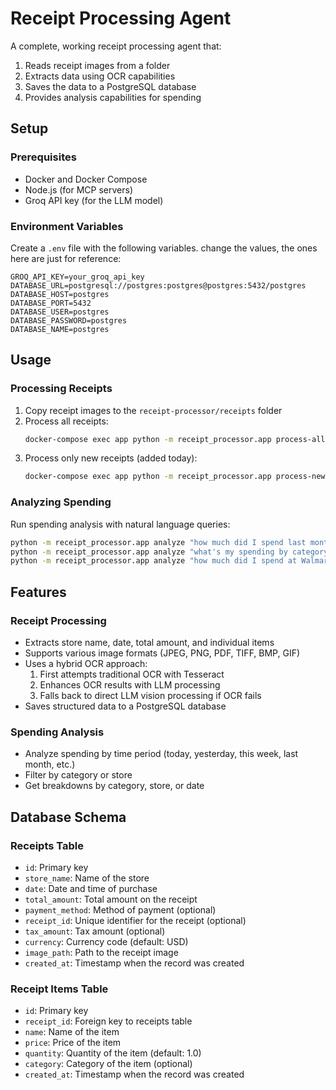 # Receipt Processing Agent

A complete, working receipt processing agent that:
1. Reads receipt images from a folder
2. Extracts data using OCR capabilities
3. Saves the data to a PostgreSQL database
4. Provides analysis capabilities for spending

## Setup

### Prerequisites
- Docker and Docker Compose
- Node.js (for MCP servers)
- Groq API key (for the LLM model)

### Environment Variables
Create a `.env` file with the following variables. change the values, the ones here are just for reference:
```
GROQ_API_KEY=your_groq_api_key
DATABASE_URL=postgresql://postgres:postgres@postgres:5432/postgres
DATABASE_HOST=postgres
DATABASE_PORT=5432
DATABASE_USER=postgres
DATABASE_PASSWORD=postgres
DATABASE_NAME=postgres
```
## Usage

### Processing Receipts
1. Copy receipt images to the `receipt-processor/receipts` folder
2. Process all receipts:
   ```bash
   docker-compose exec app python -m receipt_processor.app process-all
   ```
3. Process only new receipts (added today):
   ```bash
   docker-compose exec app python -m receipt_processor.app process-new
   ```

### Analyzing Spending
Run spending analysis with natural language queries:
```bash
python -m receipt_processor.app analyze "how much did I spend last month"
python -m receipt_processor.app analyze "what's my spending by category"
python -m receipt_processor.app analyze "how much did I spend at Walmart"
```

## Features

### Receipt Processing
- Extracts store name, date, total amount, and individual items
- Supports various image formats (JPEG, PNG, PDF, TIFF, BMP, GIF)
- Uses a hybrid OCR approach:
  1. First attempts traditional OCR with Tesseract
  2. Enhances OCR results with LLM processing
  3. Falls back to direct LLM vision processing if OCR fails
- Saves structured data to a PostgreSQL database

### Spending Analysis
- Analyze spending by time period (today, yesterday, this week, last month, etc.)
- Filter by category or store
- Get breakdowns by category, store, or date

## Database Schema

### Receipts Table
- `id`: Primary key
- `store_name`: Name of the store
- `date`: Date and time of purchase
- `total_amount`: Total amount on the receipt
- `payment_method`: Method of payment (optional)
- `receipt_id`: Unique identifier for the receipt (optional)
- `tax_amount`: Tax amount (optional)
- `currency`: Currency code (default: USD)
- `image_path`: Path to the receipt image
- `created_at`: Timestamp when the record was created

### Receipt Items Table
- `id`: Primary key
- `receipt_id`: Foreign key to receipts table
- `name`: Name of the item
- `price`: Price of the item
- `quantity`: Quantity of the item (default: 1.0)
- `category`: Category of the item (optional)
- `created_at`: Timestamp when the record was created
